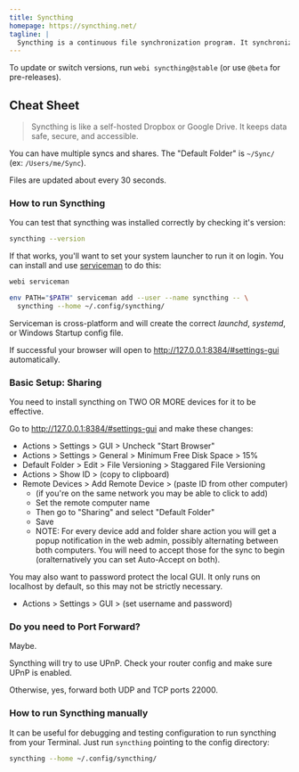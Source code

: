 ```yaml
---
title: Syncthing
homepage: https://syncthing.net/
tagline: |
  Syncthing is a continuous file synchronization program. It synchronizes files between two or more computers.
---
```


To update or switch versions, run `webi syncthing@stable` (or use `@beta` for
pre-releases).

## Cheat Sheet

> Syncthing is like a self-hosted Dropbox or Google Drive. It keeps data safe,
> secure, and accessible.

You can have multiple syncs and shares. The "Default Folder" is `~/Sync/` (ex:
`/Users/me/Sync`).

Files are updated about every 30 seconds.

### How to run Syncthing

You can test that syncthing was installed correctly by checking it's version:

```bash
syncthing --version
```

If that works, you'll want to set your system launcher to run it on login. You
can install and use [serviceman](/serviceman) to do this:

```bash
webi serviceman
```

```bash
env PATH="$PATH" serviceman add --user --name syncthing -- \
  syncthing --home ~/.config/syncthing/
```

Serviceman is cross-platform and will create the correct _launchd_, _systemd_,
or Windows Startup config file.

If successful your browser will open to <http://127.0.0.1:8384/#settings-gui>
automatically.

### Basic Setup: Sharing

You need to install syncthing on TWO OR MORE devices for it to be effective.

Go to <http://127.0.0.1:8384/#settings-gui> and make these changes:

- Actions > Settings > GUI > Uncheck "Start Browser"
- Actions > Settings > General > Minimum Free Disk Space > 15%
- Default Folder > Edit > File Versioning > Staggared File Versioning
- Actions > Show ID > (copy to clipboard)
- Remote Devices > Add Remote Device > (paste ID from other computer)
  - (if you're on the same network you may be able to click to add)
  - Set the remote computer name
  - Then go to "Sharing" and select "Default Folder"
  - Save
  - NOTE: For every device add and folder share action you will get a popup
    notification in the web admin, possibly alternating between both computers.
    You will need to accept those for the sync to begin (oralternatively you can
    set Auto-Accept on both).

You may also want to password protect the local GUI. It only runs on localhost
by default, so this may not be strictly necessary.

- Actions > Settings > GUI > (set username and password)

### Do you need to Port Forward?

Maybe.

Syncthing will try to use UPnP. Check your router config and make sure UPnP is
enabled.

Otherwise, yes, forward both UDP and TCP ports 22000.

### How to run Syncthing manually

It can be useful for debugging and testing configuration to run syncthing from
your Terminal. Just run `syncthing` pointing to the config directory:

```bash
syncthing --home ~/.config/syncthing/
```
